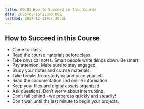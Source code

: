 ```yaml
---
title: 00.02 How to Succeed in this Course
date: 2025-01-16T12:00:00Z
lastmod: 2024-12-11T07:20:21
---
```


## How to Succeed in this Course

- Come to class.
- Read the course materials before class.
- Take physical notes. Smart people write things down. Be smart.
- Pay attention. Make sure to stay engaged.
- Study your notes and course materials.
- Take breaks from studying and pace yourself.
- Read the documentation and online information.
- Keep your files and digital assets organized.
- Ask questions. Don’t worry about interrupting.
- Don’t fall behind - we progress quickly and steadily!
- Don't wait until the last minute to begin your projects.
